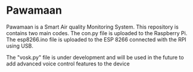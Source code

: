 # Pawamaan
Pawamaan is a Smart Air quality Monitoring System.
This repository is contains two main codes.
The con.py file is uploaded to the Raspberry Pi.
The esp8266.ino file is uploaded to the ESP 8266 connected with the RPI using USB.

The "vosk.py" file is under development and will be used in the future to add advanced voice control features to the device
